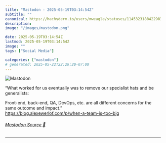 ```yaml
---
title: "Mastodon - 2025-05-19T03:14:54Z"
subtitle: ""
canonical: https://hachyderm.io/users/mweagle/statuses/114532318842298343
description:
image: "/images/mastodon.png"

date: 2025-05-19T03:14:54Z
lastmod: 2025-05-19T03:14:54Z
image: ""
tags: ["Social Media"]

categories: ["mastodon"]
# generated: 2025-05-22T22:29:20-07:00
---
```

![Mastodon](/images/mastodon.png)

<p>“What worked for us eventually was to remove our specialist hats and be generalists:</p><p>Front-end, back-end, QA, DevOps, etc. are all different concerns for the same outcome and impact.”<br /><a href="https://blog.alexewerlof.com/p/when-a-team-is-too-big" target="_blank" rel="nofollow noopener noreferrer" translate="no"><span class="invisible">https://</span><span class="ellipsis">blog.alexewerlof.com/p/when-a-</span><span class="invisible">team-is-too-big</span></a></p>


###### [Mastodon Source 🐘](https://hachyderm.io/@mweagle/114532318842298343)

___
